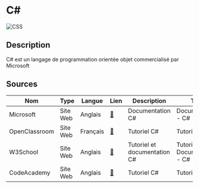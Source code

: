 # C#

![CSS](https://mono.software/2018/02/23/c-tips/header.jpg "Image de c#")


## Description

C# est un langage de programmation orientée objet commercialisé par Microsoft

## Sources

Nom | Type | Langue | Lien | Description | Tags | Note
 --- | --- | --- | --- | --- | --- | --- 
Microsoft|Site Web|Anglais|[:link:](https://learn.microsoft.com/en-us/dotnet/csharp/)|Documentation C#|Documentation - C#|:star2: :star2: :star2: 
| OpenClassroom|Site Web|Français|[:link:](https://openclassrooms.com/fr/courses/7973891-apprenez-a-programmer-en-c)|Tutoriel C#|Tutoriel - C#| :star2: :star2: :star2: :star2:
| W3School|Site Web|Anglais|[:link:](https://www.w3schools.com/cs/index.php)|Tutoriel et documentation C#|Tutoriel- Documentation - C#| :star2: :star2: :star2: :star2:
| CodeAcademy|Site Web|Anglais|[:link:](https://www.codecademy.com/learn/learn-c-sharp)|Tutoriel C#|Tutoriel - C#| :star2: :star2:




